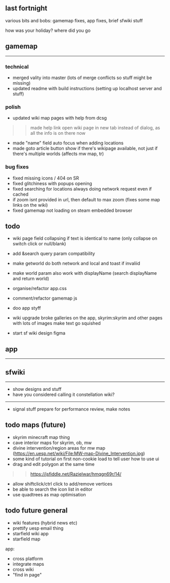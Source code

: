## last fortnight

various bits and bobs: gamemap fixes, app fixes, brief sfwiki stuff

how was your holiday? where did you go

## gamemap
-------------------------------------------------------------
### technical
- merged vality into master (lots of merge conflicts so stuff might be missing)
- updated readme with build instructions (setting up localhost server and stuff)

### polish
- updated wiki map pages with help from dcsg
>> made help link open wiki page in new tab instead of dialog, as all the info is on there now
- made "name" field auto focus when adding locations
- made goto article button show if there's wikipage available, not just if there's multiple worlds (affects mw map, tr)

### bug fixes
- fixed missing icons / 404 on SR
- fixed glitchiness with popups opening
- fixed searching for locations always doing network request even if cached
- if zoom isnt provided in url, then default to max zoom (fixes some map links on the wiki)
- fixed gamemap not loading on steam embedded browser




## todo

- wiki page field collapsing if text is identical to name (only collapse on switch click or null/blank)
- add &search query param compatibility


- make getworld do both network and local and toast if invaliid
- make world param also work with displayName (search displayName and return world)

- organise/refactor app.css
- comment/refactor gamemap js

- doo app styff

- wiki upgrade broke galleries on the app, skyrim:skyrim and other pages with lots of images make text go squished



- start sf wiki design figma




## app
---------------------------------------------------------------



## sfwiki
---------------------------------------------------------------

- show designs and stuff
- have you considered calling it constellation wiki?

----------------------------------------------------------------
- signal stuff
prepare for performance review, make notes
## todo maps (future)
- skyrim minecraft map thing
- cave interior maps for skyrim, ob, mw
- divine intervention/region areas for mw map (https://en.uesp.net/wiki/File:MW-map-Divine_Intervention.jpg)
- some kind of tutorial on first non-cookie load to tell user how to use ui
- drag and edit polygon at the same time
>> https://jsfiddle.net/Razielwar/hmqgn69r/14/
- allow shiftclick/ctrl click to add/remove vertices
- be able to search the icon list in editor
- use quadtrees as map optimisation

## todo future general
- wiki features (hybrid news etc)
- prettify uesp email thing
- starfield wiki app
- starfield map

app:
- cross platform
- integrate maps
- cross wiki
- "find in page"